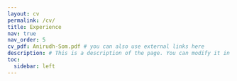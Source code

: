 ```yaml
---
layout: cv
permalink: /cv/
title: Experience
nav: true
nav_order: 5
cv_pdf: Anirudh-Som.pdf # you can also use external links here
description: # This is a description of the page. You can modify it in '_pages/cv.md'. You can also change or remove the top pdf download button.
toc:
  sidebar: left
---
```

